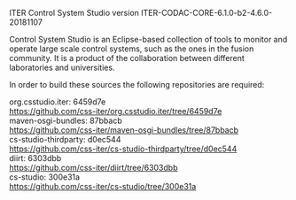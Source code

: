 ITER Control System Studio version ITER-CODAC-CORE-6.1.0-b2-4.6.0-20181107

Control System Studio is an Eclipse-based collection of tools
to monitor and operate large scale control systems, such as the
ones in the fusion community. It is a product of the collaboration
between different laboratories and universities.

In order to build these sources the following repositories are required:

org.csstudio.iter: 6459d7e  
<https://github.com/css-iter/org.csstudio.iter/tree/6459d7e>  
maven-osgi-bundles: 87bbacb  
<https://github.com/css-iter/maven-osgi-bundles/tree/87bbacb>  
cs-studio-thirdparty: d0ec544  
<https://github.com/css-iter/cs-studio-thirdparty/tree/d0ec544>  
diirt: 6303dbb  
<https://github.com/css-iter/diirt/tree/6303dbb>  
cs-studio: 300e31a  
<https://github.com/css-iter/cs-studio/tree/300e31a>  
